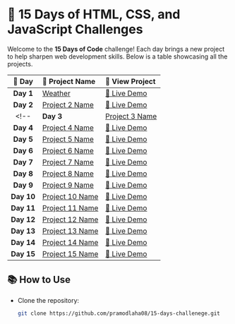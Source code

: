 # 🚀 15 Days of HTML, CSS, and JavaScript Challenges

Welcome to the **15 Days of Code** challenge! Each day brings a new project to help sharpen web development skills. Below is a table showcasing all the projects.

| 📅 **Day** | 📝 **Project Name** | 🔗 **View Project** |
|:---------:|:-------------------|:-------------------|
| **Day 1** | [Weather](./Day1_Weather) | [🔗 Live Demo](https://pramodlaha08.github.io/15-days-challenege/Day1_Weather/) |
| **Day 2** | [Project 2 Name](./Day2_Todo) | [🔗 Live Demo](https://pramodlaha08.github.io/15-days-challenege/Day2_Todo/) |
<!-- | **Day 3** | [Project 3 Name](./day3) | [🔗 Live Demo](#) |
| **Day 4** | [Project 4 Name](./day4) | [🔗 Live Demo](#) |
| **Day 5** | [Project 5 Name](./day5) | [🔗 Live Demo](#) |
| **Day 6** | [Project 6 Name](./day6) | [🔗 Live Demo](#) |
| **Day 7** | [Project 7 Name](./day7) | [🔗 Live Demo](#) |
| **Day 8** | [Project 8 Name](./day8) | [🔗 Live Demo](#) |
| **Day 9** | [Project 9 Name](./day9) | [🔗 Live Demo](#) |
| **Day 10** | [Project 10 Name](./day10) | [🔗 Live Demo](#) |
| **Day 11** | [Project 11 Name](./day11) | [🔗 Live Demo](#) |
| **Day 12** | [Project 12 Name](./day12) | [🔗 Live Demo](#) |
| **Day 13** | [Project 13 Name](./day13) | [🔗 Live Demo](#) |
| **Day 14** | [Project 14 Name](./day14) | [🔗 Live Demo](#) |
| **Day 15** | [Project 15 Name](./day15) | [🔗 Live Demo](#) | -->

## 📚 How to Use
- Clone the repository:
  ```bash
  git clone https://github.com/pramodlaha08/15-days-challenege.git